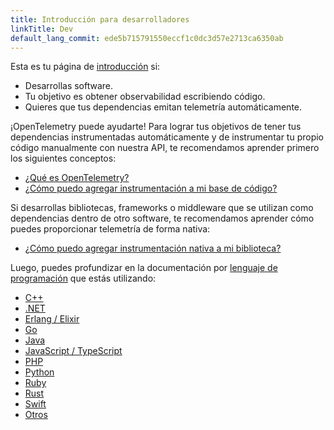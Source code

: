 ```yaml
---
title: Introducción para desarrolladores
linkTitle: Dev
default_lang_commit: ede5b715791550eccf1c0dc3d57e2713ca6350ab
---
```


Esta es tu página de [introducción](..) si:

- Desarrollas software.
- Tu objetivo es obtener observabilidad escribiendo código.
- Quieres que tus dependencias emitan telemetría automáticamente.

¡OpenTelemetry puede ayudarte! Para lograr tus objetivos de tener tus
dependencias instrumentadas automáticamente y de instrumentar tu propio código
manualmente con nuestra API, te recomendamos aprender primero los siguientes
conceptos:

- [¿Qué es OpenTelemetry?](../../what-is-opentelemetry/)
- [¿Cómo puedo agregar instrumentación a mi base de código?](../../concepts/instrumentation/code-based/)

Si desarrollas bibliotecas, frameworks o middleware que se utilizan como
dependencias dentro de otro software, te recomendamos aprender cómo puedes
proporcionar telemetría de forma nativa:

- [¿Cómo puedo agregar instrumentación nativa a mi biblioteca?](../../concepts/instrumentation/libraries/)

Luego, puedes profundizar en la documentación por
[lenguaje de programación](../../languages/) que estás utilizando:

- [C++](../../languages/cpp/)
- [.NET](../../languages/dotnet/)
- [Erlang / Elixir](../../languages/erlang/)
- [Go](../../languages/go/)
- [Java](../../languages/java/)
- [JavaScript / TypeScript](../../languages/js/)
- [PHP](../../languages/php/)
- [Python](../../languages/python/)
- [Ruby](../../languages/ruby/)
- [Rust](../../languages/rust/)
- [Swift](../../languages/swift/)
- [Otros](../../languages/other/)

